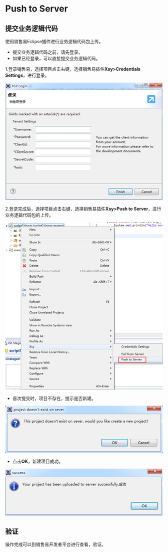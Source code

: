 # Push to Server

## 提交业务逻辑代码

使用销售易Eclipse插件进行业务逻辑代码包上传。

* 提交业务逻辑代码之前，请先登录。
* 如果已经登录，可以直接提交业务逻辑代码。

1.登录销售易，选择项目点击右键，选择销售易插件**Xsy&gt;Credentials Settings**，进行登录。

![](/assets/xsylogin.png)

2.登录完成后，选择项目点击右键，选择销售易插件**Xsy&gt;Push to Server**，进行业务逻辑代码包的上传。

![](/assets/trigger.png)

* 首次提交时，项目不存在，提示是否新建。

![](/assets/newTriggerproject.png)

* 点击**OK**，新建项目成功。

![](/assets/triggersuccessful.png)

## 验证

操作完成可以到销售易开发者平台进行查看，验证。



